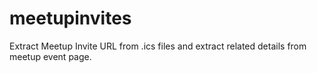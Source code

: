 # meetupinvites
Extract Meetup Invite URL from .ics files and extract related details from meetup event page.
